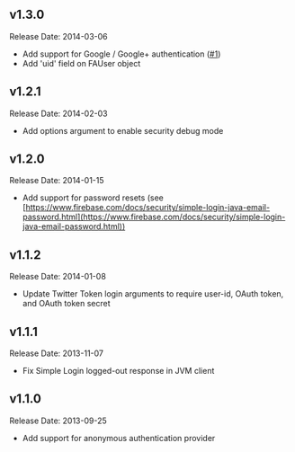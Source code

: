 v1.3.0
-------------
Release Date: 2014-03-06

* Add support for Google / Google+ authentication ([#1](https://github.com/firebase/firebase-simple-login/issues/1))
* Add 'uid' field on FAUser object

v1.2.1
-------------
Release Date: 2014-02-03

* Add options argument to enable security debug mode

v1.2.0
-------------
Release Date: 2014-01-15

* Add support for password resets (see [https://www.firebase.com/docs/security/simple-login-java-email-password.html](https://www.firebase.com/docs/security/simple-login-java-email-password.html))

v1.1.2
-------------
Release Date: 2014-01-08

* Update Twitter Token login arguments to require user-id, OAuth token, and OAuth token secret

v1.1.1
-------------
Release Date: 2013-11-07

* Fix Simple Login logged-out response in JVM client

v1.1.0
-------------
Release Date: 2013-09-25

* Add support for anonymous authentication provider
